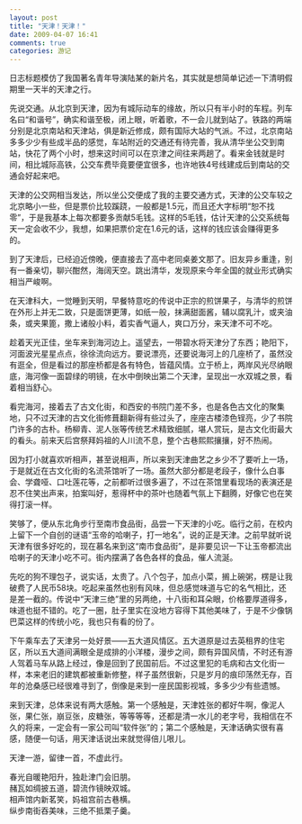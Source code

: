 ```yaml
---
layout: post
title: "天津！天津！"
date: 2009-04-07 16:41
comments: true
categories: 游记
---
```

日志标题模仿了我国著名青年导演陆某的新片名，其实就是想简单记述一下清明假期里一天半的天津之行。

先说交通。从北京到天津，因为有城际动车的缘故，所以只有半小时的车程。列车名曰“和谐号”，确实和谐至极，闭上眼，听着歌，不一会儿就到站了。铁路的两端分别是北京南站和天津站，俱是新近修成，颇有国际大站的气派。不过，北京南站多多少少有些成半品的感觉，车站附近的交通还有待完善，我从清华坐公交到南站，快花了两个小时，想来这时间可以在京津之间往来两趟了。看来金钱就是时间，相比城际高铁，公交车费毕竟要便宜很多，也许地铁4号线建成后到南站的交通会好起来吧。

天津的公交网相当发达，所以坐公交便成了我的主要交通方式，天津的公交车较之北京略小一些，但是票价比较蹊跷，一般都是1.5元，而且还大字标明“恕不找零”，于是我基本上每次都要多贡献5毛钱。这样的5毛钱，估计天津的公交系统每天一定会收不少，我想，如果把票价定在1.6元的话，这样的钱应该会赚得更多的。

到了天津后，已经迫近傍晚，便直接去了高中老同桌姜文那了。旧友异乡重逢，别有一番亲切，聊兴酣然，海阔天空。跳出清华，发现原来今年全国的就业形式确实相当严峻啊。

在天津科大，一觉睡到天明，早餐特意吃的传说中正宗的煎饼果子，与清华的煎饼在外形上并无二致，只是面饼更薄，如纸一般，抹满甜面酱，辅以腐乳汁，或夹油条，或夹果篦，撒上诸般小料，着实香气逼人，爽口万分，来天津不可不吃。

趁着天光正佳，坐车来到海河边上。遥望去，一带碧水将天津分了东西；艳阳下，河面波光星星点点，徐徐流向远方。要说漂亮，还要说海河上的几座桥了，虽然没有逛全，但是看过的那座桥都是各有特色，皆蕴风情。立于桥上，两岸风光尽纳眼底，海河像一面碧绿的明镜，在水中倒映出第二个天津，呈现出一水双城之景，看着相当舒心。

看完海河，接着去了古文化街，和西安的书院门差不多，也是各色古文化的聚集地，只不过天津的古文化街修葺翻新得有些过头了，座座古楼漆色锃亮，少了书院门许多的古朴。杨柳青、泥人张等传统艺术精致细腻，堪人赏玩，是古文化街最大的看头。前来天后宫祭拜妈祖的人川流不息，整个古巷熙熙攘攘，好不热闹。

因为打小就喜欢听相声，甚至说相声，所以来到天津曲艺之乡少不了要听上一场，于是就近在古文化街的名流茶馆听了一场。虽然大部分都是老段子，像什么白事会、学聋哑、口吐莲花等，之前都听过很多遍了，不过在茶馆里看现场的表演还是忍不住笑出声来，拍案叫好，惹得杯中的茶叶也随着气氛上下翻腾，好像它也在笑得打滚一样。

笑够了，便从东北角步行至南市食品街，品尝一下天津的小吃。临行之前，在校内上留下一个自创的谜语“玉帝的哈喇子，打一地名”，说的正是天津。之前早就听说天津有很多好吃的，现在慕名来到这“南市食品街”，是非要见识一下让玉帝都流出哈喇子的天津小吃不可。街内摆满了各色各样的食品，催人流涎。

先吃的狗不理包子，说实话，太贵了。八个包子，加点小菜，搁上碗粥，楞是让我破费了人民币58块。吃起来虽然也别有风味，但总感觉味道与它的名气相比，还是差一截的。传说中“天津三绝”里的另两绝，十八街和耳朵眼，价格要厚道得多，味道也挺不错的。吃了一圈，肚子里实在没地方容得下其他美味了，于是不少像锅巴菜这样的传统小吃，我也只有看的份了。

下午乘车去了天津另一处好景——五大道风情区。五大道原是过去英租界的住宅区，所以五大道间满眼全是成排的小洋楼，漫步之间，颇有异国风情，不时还有游人驾着马车从路上经过，像是回到了民国前后。不过这里犯的毛病和古文化街一样，本来老旧的建筑都被重新修整，样子虽然很新，只是岁月的痕印荡然无存，百年的沧桑感已经很难寻到了，倒像是来到一座民国影视城，多多少少有些遗憾。

来到天津，总体来说有两大感触。第一个感触是，天津姓张的都好牛啊，像泥人张，果仁张，崩豆张，皮糖张，等等等等，还都是清一水儿的老字号，我相信在不久的将来，一定会有一家公司叫“软件张”的；第二个感触是，天津话确实很有喜感，随便一句话，用天津话说出来就觉得倍儿哏儿。

天津一游，留律一首，不虚此行。

春光自暖艳阳升，独赴津门会旧朋。   
赭瓦如绸披五道，碧流作镜映双城。  
相声馆内新茗笑，妈祖宫前古巷横。  
纵步南街吞美味，三绝不抵栗子羹。